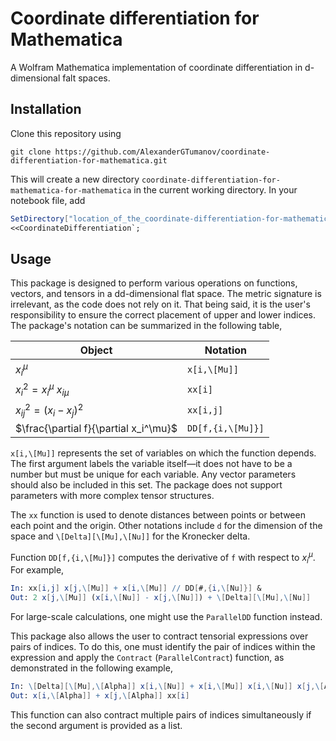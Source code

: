 # Coordinate differentiation for Mathematica
A Wolfram Mathematica implementation of coordinate differentiation in d-dimensional falt spaces. 
## Installation
Clone this repository using
```console
git clone https://github.com/AlexanderGTumanov/coordinate-differentiation-for-mathematica.git
```
This will create a new directory ``coordinate-differentiation-for-mathematica-for-mathematica`` in the current working directory. In your notebook file, add
```mathematica
SetDirectory["location_of_the_coordinate-differentiation-for-mathematica_folder"];
<<CoordinateDifferentiation`;
```
## Usage
This package is designed to perform various operations on functions, vectors, and tensors in a dd-dimensional flat space. The metric signature is irrelevant, as the code does not rely on it. That being said, it is the user's responsibility to ensure the correct placement of upper and lower indices. The package's notation can be summarized in the following table,

| Object                                | Notation            |
| --------                              | -------             |
| $x^\mu_i$                             | ``x[i,\[Mu]]``      |
| $x_i^2 = x_i^\mu\ x_{i\mu}$           | ``xx[i]``           |
| $x_{ij}^2 = \left(x_i-x_j\right)^2$   | ``xx[i,j]``         |
| $\frac{\partial f}{\partial x_i^\mu}$ | ``DD[f,{i,\[Mu]}]`` |

``x[i,\[Mu]]`` represents the set of variables on which the function depends. The first argument labels the variable itself—it does not have to be a number but must be unique for each variable. Any vector parameters should also be included in this set. The package does not support parameters with more complex tensor structures.

The ``xx`` function is used to denote distances between points or between each point and the origin. Other notations include ``d`` for the dimension of the space and ``\[Delta][\[Mu],\[Nu]]`` for the Kronecker delta.

Function ``DD[f,{i,\[Mu]}]`` computes the derivative of ``f`` with respect to $x^\mu_i$. For example,

```mathematica
In: xx[i,j] x[j,\[Mu]] + x[i,\[Mu]] // DD[#,{i,\[Nu]}] &
Out: 2 x[j,\[Mu]] (x[i,\[Nu]] - x[j,\[Nu]]) + \[Delta][\[Mu],\[Nu]]
```

For large-scale calculations, one might use the ``ParallelDD`` function instead.

This package also allows the user to contract tensorial expressions over pairs of indices. To do this, one must identify the pair of indices within the expression and apply the ``Contract`` (``ParallelContract``) function, as demonstrated in the following example,

```mathematica
In: \[Delta][\[Mu],\[Alpha]] x[i,\[Nu]] + x[i,\[Mu]] x[i,\[Nu]] x[j,\[Alpha]] /. \[Nu] -> \[Mu] // Contract[#,\[Mu]] &
Out: x[i,\[Alpha]] + x[j,\[Alpha]] xx[i]
```

This function can also contract multiple pairs of indices simultaneously if the second argument is provided as a list.
